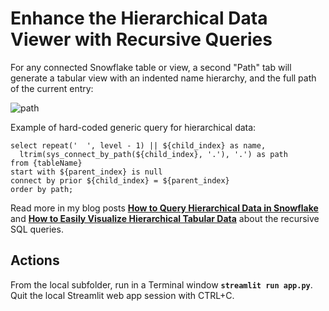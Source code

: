 # Enhance the Hierarchical Data Viewer with Recursive Queries

For any connected Snowflake table or view, a second "Path" tab will generate a tabular view with an indented name hierarchy, and the full path of the current entry:

![path](https://miro.medium.com/v2/resize:fit:828/format:webp/1*1HueGBF1Blv_lzSjI_Jw9w.png)

Example of hard-coded generic query for hierarchical data:

```
select repeat('  ', level - 1) || ${child_index} as name,
  ltrim(sys_connect_by_path(${child_index}, '.'), '.') as path
from {tableName}
start with ${parent_index} is null
connect by prior ${child_index} = ${parent_index}
order by path;
```

Read more in my blog posts [**How to Query Hierarchical Data in Snowflake**](https://cristian-70480.medium.com/how-to-query-hierarchical-data-in-snowflake-f4ac77f692cb) and [**How to Easily Visualize Hierarchical Tabular Data**](https://medium.com/snowflake/how-to-easily-visualize-hierarchical-tabular-data-90f97e5e4168) about the recursive SQL queries.

## Actions

From the local subfolder, run in a Terminal window **`streamlit run app.py`**. Quit the local Streamlit web app session with CTRL+C.

